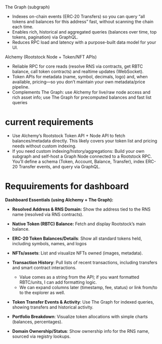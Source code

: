 The Graph (subgraph)

- Indexes on-chain events (ERC‑20 Transfers) so you can query “all tokens and balances for this address” fast, without scanning the chain each time.
- Enables rich, historical and aggregated queries (balances over time, top tokens, pagination) via GraphQL.
- Reduces RPC load and latency with a purpose-built data model for your UI.


Alchemy (Rootstock Node + Token/NFT APIs)

- Reliable RPC for core reads (resolve RNS via contracts, get RBTC balance, call token contracts) and realtime updates (WebSocket).
- Token APIs for metadata (name, symbol, decimals, logo) and, when available, pricing—so you don’t maintain your own metadata/price pipeline.
- Complements The Graph: use Alchemy for live/raw node access and rich asset info; use The Graph for precomputed balances and fast list queries



# current requirements

- Use Alchemy’s Rootstock Token API + Node API to fetch balances/metadata directly. This likely covers your token list and pricing needs without custom indexing.
- If you need custom indexing/history/aggregations: Build your own subgraph and self-host a Graph Node connected to a Rootstock RPC. You’ll define a schema (Token, Account, Balance, Transfer), index ERC-20 Transfer events, and query via GraphQL.


# Requuirements for dashboard

**Dashboard Essentials (using Alchemy + The Graph):**

- **Resolved Address & RNS Domain:** Show the address tied to the RNS name (resolved via RNS contracts).
- **Native Token (RBTC) Balance:** Fetch and display Rootstock’s main balance.
- **ERC-20 Token Balances/Details**: Show all standard tokens held, including symbols, names, and logos
- **NFTs/assets**: List and visualize NFTs owned (images, metadata).


- **Transaction History**: Pull lists of recent transactions, including transfers and smart contract interactions.
  - Value comes as a string from the API; if you want formatted RBTC/units, I can add formatting logic.
  - We can expand columns later (timestamp, fee, status) or link from/to to the explorer as well.



- **Token Transfer Events & Activity**: Use The Graph for indexed queries, showing transfers and historical activity.

- **Portfolio Breakdown**: Visualize token allocations with simple charts (balances, percentages).
   
- **Domain Ownership/Status**: Show ownership info for the RNS name, sourced via registry lookups.
